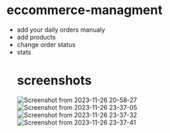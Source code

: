 # eccommerce-managment
- add your daily orders manualy
- add products
- change order status
- stats
  # screenshots
  ![Screenshot from 2023-11-26 20-58-27](https://github.com/Ayush0054/eccommerce-managment/assets/97244608/e53df733-fc5a-4891-8903-122dc7fa071e)
  ![Screenshot from 2023-11-26 23-37-05](https://github.com/Ayush0054/eccommerce-managment/assets/97244608/c6f9d328-5d7d-4cf4-879f-29fee0972a74)
  ![Screenshot from 2023-11-26 23-37-32](https://github.com/Ayush0054/eccommerce-managment/assets/97244608/6171be05-ab1e-4fa0-9432-1cafb39c7d8c)
  ![Screenshot from 2023-11-26 23-37-41](https://github.com/Ayush0054/eccommerce-managment/assets/97244608/3fc33d25-103f-499b-b8e0-091f899ad27b)


